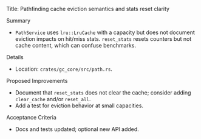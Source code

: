 Title: Pathfinding cache eviction semantics and stats reset clarity

Summary
- `PathService` uses `lru::LruCache` with a capacity but does not document eviction impacts on hit/miss stats. `reset_stats` resets counters but not cache content, which can confuse benchmarks.

Details
- Location: `crates/gc_core/src/path.rs`.

Proposed Improvements
- Document that `reset_stats` does not clear the cache; consider adding `clear_cache` and/or `reset_all`.
- Add a test for eviction behavior at small capacities.

Acceptance Criteria
- Docs and tests updated; optional new API added.
